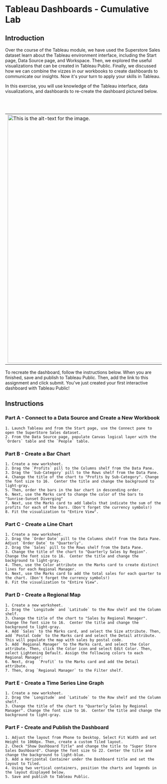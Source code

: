 # Tableau Dashboards - Cumulative Lab

## Introduction
Over the course of the Tableau module, we have used the Superstore Sales dataset learn about the Tableau environment interface, including the Start page, Data Source page, and Workspace. Then, we explored the useful visualizations that can be created in Tableau Public. Finally, we discussed how we can combine the vizzes in our workbooks to create dashboards to communicate our insights.  Now it's your turn to apply your skills in Tableau.

In this exercise, you will use knowledge of the Tableau interface, data visualizations, and dashboards to re-create the dashboard pictured below. 

<br>
<br>
<div>
    <center>
<table><tr><td>
<img src="https://curriculum-content.s3.amazonaws.com/data-science/images/v3/tableau/tableau/new-dash.png" alt="This is the alt-text for the image." style="width: 800px;"/>
</td></tr></table>
    </center>
</div>

To recreate the dashboard, follow the instructions below. When you are finished, save and publish to Tableau Public. Then, add the link to this assignment and click submit. You've just created your first interactive dashboard with Tableau Public!

## Instructions

### Part A - Connect to a Data Source and Create a New Workbook
    1. Launch Tableau and from the Start page, use the Connect pane to open the SuperStore Sales dataset.
    2. From the Data Source page, populate Canvas logical layer with the `Orders` table and the `People` table.
    
    
### Part B - Create a Bar Chart
    1. Create a new worksheet.
    2. Drag the `Profits` pill to the Columns shelf from the Data Pane.
    3. Drag the `Sub-Category` pill to the Rows shelf from the Data Pane.
    4. Change the title of the chart to "Profits by Sub-Category". Change the font size to 16.  Center the title and change the background to light-gray.
    5. Then, order the bars in the bar chart in descending order.
    6. Next, use the Marks card to change the color of the bars to "Sunrise-Sunset Diverging"
    7. Next, use the Marks card to add labels that indicate the sum of the profits for each of the bars. (Don't forget the currency symbols!)
    8. Fit the visualization to "Entire View".


### Part C - Create a Line Chart
    1. Create a new worksheet.
    2. Drag the `Order Date` pill to the Columns shelf from the Data Pane. Adjust `Order Date` to "Quarterly".
    2. Drag the `Sales` pill to the Rows shelf from the Data Pane.
    3. Change the title of the chart to "Quarterly Sales by Region". Change the font size to 16.  Center the title and change the background to light-gray.
    4. Then, use the Color attribute on the Marks card to create distinct lines for each Regional Manager.
    6. Next, use the Marks card to add the total sales for each quarter to the chart. (Don't forget the currency symbols!)
    8. Fit the visualization to "Entire View".


### Part D - Create a Regional Map
    1. Create a new worksheet.
    2. Drag the `Longitude` and `Latitude` to the Row shelf and the Column shelf.
    3. Change the title of the chart to "Sales by Regional Manager". Change the font size to 16.  Center the title and change the background to light-gray.
    4. Add `Sales` to the Marks card, and select the Size attribute. Then, add `Postal Code` to the Marks card and select the Detail attribute. This will populate the map with sales by postal code.
    5. Add `Regional Manager` to the Marks card, and select the Color attribute. Then, click the Color icon and select Edit Color. Then, select Lightening Default. Assign the following colors to each Regional Manager:
    6. Next, drag  `Profit` to the Marks card and add the Detail attribute. 
    7. Then, drag `Regional Manager` to the Filter shelf.


### Part E - Create a Time Series Line Graph
    1. Create a new worksheet.
    2. Drag the `Longitude` and `Latitude` to the Row shelf and the Column shelf.
    3. Change the title of the chart to "Quarterly Sales by Regional Manager". Change the font size to 16.  Center the title and change the background to light-gray.

### Part F - Create and Publish the Dashboard
    1. Adjust the layout from Phone to Desktop. Select Fit Width and set Height to 1060px. Then, create a custom Tiled layout. 
    2. Check "Show Dashboard Title" and change the title to "Super Store Sales Dashboard". Change the font size to 22. Center the title and change the background to light-blue.
    3. Add a Horizontal Container under the Dashboard title and set the layout to Tiled.
    4. Using two vertical containers, position the charts and legends in the layout displayed below.
    5. Save and publish to Tableau Public.
   







